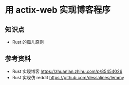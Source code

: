 #  用 actix-web 实现博客程序

## 知识点
- Rust 的孤儿原则

## 参考资料
- Rust 实现博客 https://zhuanlan.zhihu.com/p/85454026
- Rust 实现仿 reddit https://github.com/dessalines/lemmy


